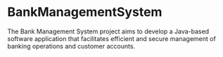 # BankManagementSystem
The Bank Management System project aims to develop a Java-based software application that facilitates efficient and secure management of banking operations and customer accounts.
